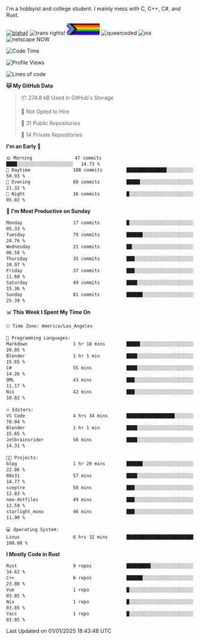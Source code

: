 I'm a hobbyist and college student. I mainly mess with C, C++, C#, and Rust.

[![blahaj!](https://isabelroses.com/static/badges/badges/love_blahaj.gif)](https://www.ikea.com/us/en/p/blahaj-soft-toy-shark-90373590/)
![trans rights!](https://isabelroses.com/static/badges/badges/transnow.png)
![progress pride](https://raw.githubusercontent.com/TheFelidae/88x31/refs/heads/main/images/pride/badge_progress.png?raw=true)
![queercoded](https://isabelroses.com/static/badges/badges/queercoded.webp)
![nix](https://isabelroses.com/static/badges/badges/nix.gif)
![netscape NOW](https://cyber.dabamos.de/88x31/netscapenow30.gif)

<!--START_SECTION:waka-->
![Code Time](http://img.shields.io/badge/Code%20Time-31%20hrs%2058%20mins-blue)

![Profile Views](http://img.shields.io/badge/Profile%20Views-0-blue)

![Lines of code](https://img.shields.io/badge/From%20Hello%20World%20I%27ve%20Written-424.8%20thousand%20lines%20of%20code-blue)

**🐱 My GitHub Data** 

> 📦 274.8 kB Used in GitHub's Storage 
 > 
> 🚫 Not Opted to Hire
 > 
> 📜 31 Public Repositories 
 > 
> 🔑 14 Private Repositories 
 > 
**I'm an Early 🐤** 

```text
🌞 Morning                47 commits          ████░░░░░░░░░░░░░░░░░░░░░   14.73 % 
🌆 Daytime                188 commits         ███████████████░░░░░░░░░░   58.93 % 
🌃 Evening                68 commits          █████░░░░░░░░░░░░░░░░░░░░   21.32 % 
🌙 Night                  16 commits          █░░░░░░░░░░░░░░░░░░░░░░░░   05.02 % 
```
📅 **I'm Most Productive on Sunday** 

```text
Monday                   17 commits          █░░░░░░░░░░░░░░░░░░░░░░░░   05.33 % 
Tuesday                  79 commits          ██████░░░░░░░░░░░░░░░░░░░   24.76 % 
Wednesday                21 commits          ██░░░░░░░░░░░░░░░░░░░░░░░   06.58 % 
Thursday                 35 commits          ███░░░░░░░░░░░░░░░░░░░░░░   10.97 % 
Friday                   37 commits          ███░░░░░░░░░░░░░░░░░░░░░░   11.60 % 
Saturday                 49 commits          ████░░░░░░░░░░░░░░░░░░░░░   15.36 % 
Sunday                   81 commits          ██████░░░░░░░░░░░░░░░░░░░   25.39 % 
```


📊 **This Week I Spent My Time On** 

```text
🕑︎ Time Zone: America/Los_Angeles

💬 Programming Languages: 
Markdown                 1 hr 18 mins        █████░░░░░░░░░░░░░░░░░░░░   20.05 % 
Blender                  1 hr 1 min          ████░░░░░░░░░░░░░░░░░░░░░   15.65 % 
C#                       55 mins             ████░░░░░░░░░░░░░░░░░░░░░   14.26 % 
QML                      43 mins             ███░░░░░░░░░░░░░░░░░░░░░░   11.17 % 
Nix                      42 mins             ███░░░░░░░░░░░░░░░░░░░░░░   10.82 % 

🔥 Editors: 
VS Code                  4 hrs 34 mins       ██████████████████░░░░░░░   70.04 % 
Blender                  1 hr 1 min          ████░░░░░░░░░░░░░░░░░░░░░   15.65 % 
Jetbrainsrider           56 mins             ████░░░░░░░░░░░░░░░░░░░░░   14.31 % 

🐱‍💻 Projects: 
blog                     1 hr 29 mins        ██████░░░░░░░░░░░░░░░░░░░   22.86 % 
88x31                    57 mins             ████░░░░░░░░░░░░░░░░░░░░░   14.77 % 
sceptre                  50 mins             ███░░░░░░░░░░░░░░░░░░░░░░   12.83 % 
neo-dotfiles             49 mins             ███░░░░░░░░░░░░░░░░░░░░░░   12.59 % 
starlight_mono           46 mins             ███░░░░░░░░░░░░░░░░░░░░░░   11.90 % 

💻 Operating System: 
Linux                    6 hrs 32 mins       █████████████████████████   100.00 % 
```

**I Mostly Code in Rust** 

```text
Rust                     9 repos             █████████░░░░░░░░░░░░░░░░   34.62 % 
C++                      6 repos             ██████░░░░░░░░░░░░░░░░░░░   23.08 % 
Vue                      1 repo              █░░░░░░░░░░░░░░░░░░░░░░░░   03.85 % 
Nix                      1 repo              █░░░░░░░░░░░░░░░░░░░░░░░░   03.85 % 
Yacc                     1 repo              █░░░░░░░░░░░░░░░░░░░░░░░░   03.85 % 
```




 Last Updated on 01/01/2025 18:43:48 UTC
<!--END_SECTION:waka-->
